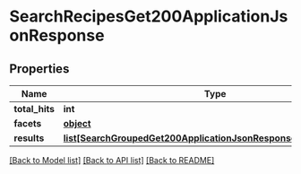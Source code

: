 # SearchRecipesGet200ApplicationJsonResponse

## Properties
Name | Type | Description | Notes
------------ | ------------- | ------------- | -------------
**total_hits** | **int** |  | [optional] 
**facets** | [**object**](.md) |  | [optional] 
**results** | [**list[SearchGroupedGet200ApplicationJsonResponseRecipesResults]**](SearchGroupedGet200ApplicationJsonResponseRecipesResults.md) |  | [optional] 

[[Back to Model list]](../README.md#documentation-for-models) [[Back to API list]](../README.md#documentation-for-api-endpoints) [[Back to README]](../README.md)


